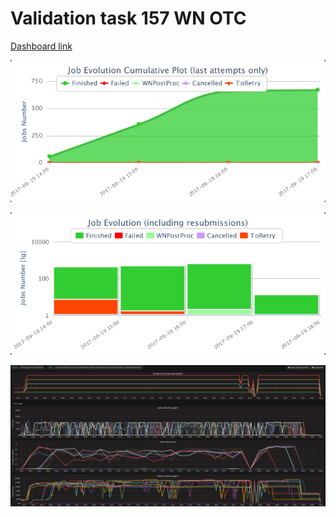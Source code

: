 

# **Validation task 157 WN OTC**

[Dashboard link](https://dashb-cms-job-task.cern.ch/dashboard/templates/task-analysis/#user=Valentina+Mariani&refresh=0&table=Jobs&p=1&records=25&activemenu=2&status=&site=&tid=170919_141117%3Avmariani_crab_Dp_ZB16runC_ReReco_testDiego)

![](/assets/import.png)







![](/assets/otc_dashboard2.png)





![](/assets/otc_grafana.png)







